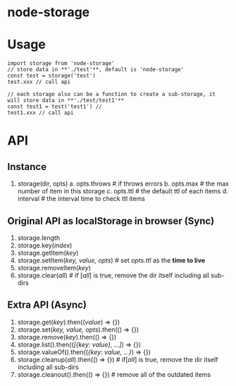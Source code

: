 # node-storage

# Usage
```
import storage from 'node-storage'
// store data in **'./test'**, default is 'node-storage'
const test = storage('test')
test.xxx // call api

// each storage also can be a function to create a sub-storage, it will store data in **'./test/test1'**
const test1 = test('test1') // 
test1.xxx // call api

```

# API
## Instance
1. storage(dir, opts)
a. opts.throws # if throws errors
b. opts.max # the max number of item in this storage
c. opts.ttl # the default ttl of each items
d. interval # the interval time to check ttl items

## Original API as localStorage in browser (**Sync**)
1. storage.length
2. storage.key(*index*)
3. storage.getItem(*key*)
4. storage.setItem(*key, value, opts*) # set *opts.ttl* as the **time to live**
5. storage.removeItem(*key*)
6. storage.clear(*all*) # if [*all*] is true, remove the dir itself including all sub-dirs

## Extra API (**Async**)
1. storage.get(*key*).then((*value*) => {})
2. storage.set(*key, value, opts*).then(() => {})
3. storage.remove(*key*).then(() => {})
4. storage.list().then((*[{key: value}, ...]*) => {})
5. storage.valueOf().then((*{key: value, ...}*) => {})
6. storage.cleanup(*all*).then(() => {}) # if[*all*] is true, remove the dir itself including all sub-dirs
7. storage.cleanout().then(() => {}) # remove all of the outdated items
